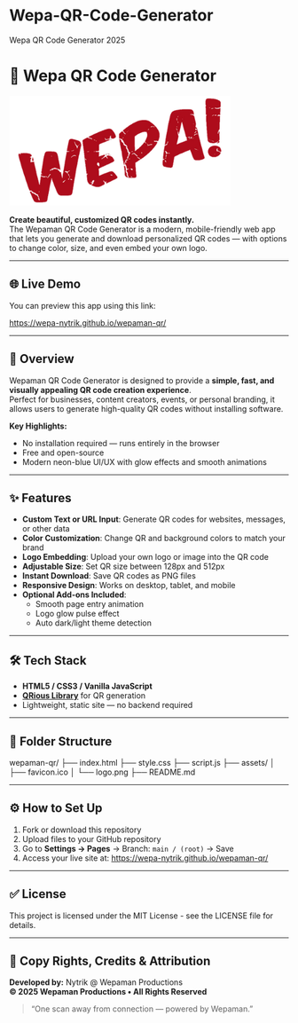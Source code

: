 # Wepa-QR-Code-Generator
Wepa QR Code Generator 2025

# 🔷 Wepa QR Code Generator

![Wepaman Logo](assets/logo.png)

**Create beautiful, customized QR codes instantly.**  
The Wepaman QR Code Generator is a modern, mobile-friendly web app that lets you generate and download personalized QR codes — with options to change color, size, and even embed your own logo.

---

## 🌐 Live Demo
You can preview this app using this link: 

https://wepa-nytrik.github.io/wepaman-qr/


---

## 🚀 Overview

Wepaman QR Code Generator is designed to provide a **simple, fast, and visually appealing QR code creation experience**.  
Perfect for businesses, content creators, events, or personal branding, it allows users to generate high-quality QR codes without installing software.

**Key Highlights:**
- No installation required — runs entirely in the browser  
- Free and open-source  
- Modern neon-blue UI/UX with glow effects and smooth animations  

---

## ✨ Features

- **Custom Text or URL Input**: Generate QR codes for websites, messages, or other data  
- **Color Customization**: Change QR and background colors to match your brand  
- **Logo Embedding**: Upload your own logo or image into the QR code  
- **Adjustable Size**: Set QR size between 128px and 512px  
- **Instant Download**: Save QR codes as PNG files  
- **Responsive Design**: Works on desktop, tablet, and mobile  
- **Optional Add-ons Included**:
  - Smooth page entry animation  
  - Logo glow pulse effect  
  - Auto dark/light theme detection  

---

## 🛠️ Tech Stack

- **HTML5 / CSS3 / Vanilla JavaScript**  
- **[QRious Library](https://github.com/neocotic/qrious)** for QR generation  
- Lightweight, static site — no backend required  


---

## 📂 Folder Structure

wepaman-qr/
├── index.html
├── style.css
├── script.js
├── assets/
│ ├── favicon.ico
│ └── logo.png
├── README.md

---

## ⚙️ How to Set Up

1. Fork or download this repository  
2. Upload files to your GitHub repository  
3. Go to **Settings → Pages** → Branch: `main / (root)` → Save  
4. Access your live site at:  https://wepa-nytrik.github.io/wepaman-qr/

---

## ✅ License
This project is licensed under the MIT License - see the LICENSE file for details.

---

## 💬 Copy Rights, Credits & Attribution

**Developed by:** Nytrik @ Wepaman Productions  
**© 2025 Wepaman Productions • All Rights Reserved**

> “One scan away from connection — powered by Wepaman.”
